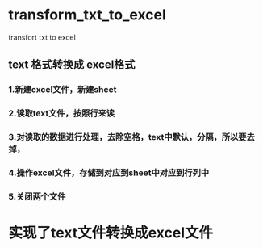 # transform_txt_to_excel
transfort txt to excel

## text 格式转换成 excel格式
### 1.新建excel文件，新建sheet
### 2.读取text文件，按照行来读
### 3.对读取的数据进行处理，去除空格，text中默认，分隔，所以要去掉，
### 4.操作excel文件，存储到对应到sheet中对应到行列中
### 5.关闭两个文件

# 实现了text文件转换成excel文件
